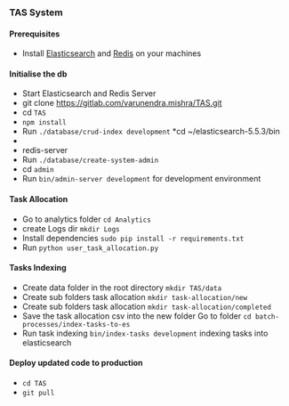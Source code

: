 ### TAS System

#### Prerequisites

* Install [Elasticsearch](https://www.elastic.co/guide/en/elasticsearch/reference/current/_installation.html) and [Redis](https://redis.io/topics/quickstart) on your machines

#### Initialise the db

* Start Elasticsearch and Redis Server
* git clone https://gitlab.com/varunendra.mishra/TAS.git
* cd `TAS`
* `npm install`
* Run `./database/crud-index development`
*cd ~/elasticsearch-5.5.3/bin
*
* redis-server
* Run `./database/create-system-admin`
* cd `admin`
* Run `bin/admin-server development` for development environment
#### Task Allocation
* Go to analytics folder `cd Analytics`
* create Logs dir `mkdir Logs`
* Install dependencies `sudo pip install -r requirements.txt`
* Run `python user_task_allocation.py`

#### Tasks Indexing
* Create data folder in the root directory `mkdir TAS/data`
* Create sub folders task allocation `mkdir task-allocation/new`
* Create sub folders task allocation `mkdir task-allocation/completed`
* Save the task allocation csv into the new folder Go to folder `cd batch-processes/index-tasks-to-es`
* Run task indexing `bin/index-tasks development` indexing tasks into elasticsearch

#### Deploy updated code to production
* `cd TAS`
* `git pull`


